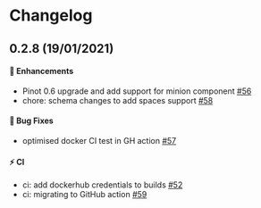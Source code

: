 # Changelog

## 0.2.8 (19/01/2021)

#### 🚀 Enhancements

-  Pinot 0.6 upgrade and add support for minion component [#56](https://github.com/hypertrace/pinot/pull/56)
-  chore: schema changes to add spaces support [#58](https://github.com/hypertrace/pinot/pull/58)

#### 🐛 Bug Fixes

-  optimised docker CI test in GH action [#57](https://github.com/hypertrace/pinot/pull/57)

#### ⚡ CI

-  ci: add dockerhub credentials to builds [#52](https://github.com/hypertrace/pinot/pull/52)
-  ci: migrating to GitHub action [#59](https://github.com/hypertrace/pinot/pull/59)
